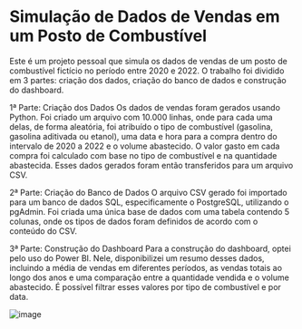 
# Simulação de Dados de Vendas em um Posto de Combustível

Este é um projeto pessoal que simula os dados de vendas de um posto de combustível fictício no período entre 2020 e 2022. O trabalho foi dividido em 3 partes: criação dos dados, criação do banco de dados e construção do dashboard.

1ª Parte: Criação dos Dados
Os dados de vendas foram gerados usando Python. Foi criado um arquivo com 10.000 linhas, onde para cada uma delas, de forma aleatória, foi atribuído o tipo de combustível (gasolina, gasolina aditivada ou etanol), uma data e hora para a compra dentro do intervalo de 2020 a 2022 e o volume abastecido. O valor gasto em cada compra foi calculado com base no tipo de combustível e na quantidade abastecida. Esses dados gerados foram então transferidos para um arquivo CSV.

2ª Parte: Criação do Banco de Dados
O arquivo CSV gerado foi importado para um banco de dados SQL, especificamente o PostgreSQL, utilizando o pgAdmin. Foi criada uma única base de dados com uma tabela contendo 5 colunas, onde os tipos de dados foram definidos de acordo com o conteúdo do CSV.

3ª Parte: Construção do Dashboard
Para a construção do dashboard, optei pelo uso do Power BI. Nele, disponibilizei um resumo desses dados, incluindo a média de vendas em diferentes períodos, as vendas totais ao longo dos anos e uma comparação entre a quantidade vendida e o volume abastecido. É possível filtrar esses valores por tipo de combustível e por data. 

![image](https://github.com/suzananeves/dash_projeto/assets/66887891/dea1d611-9a86-4451-ae8e-a3687891e895)
